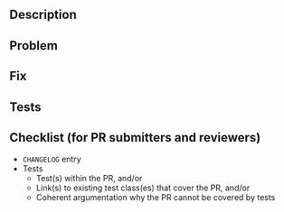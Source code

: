 ## Description
<!-- Describe the issue briefly -->

## Problem
<!-- Describe the problem briefly -->

## Fix
<!-- Describe how you fixed it -->

## Tests
<!-- Reference unit tests and/or player tests or explain why testing is not possible/applicable. See checklist below for details. -->

## Checklist (for PR submitters and reviewers)
- `CHANGELOG` entry
- Tests
  - Test(s) within the PR, and/or
  - Link(s) to existing test class(es) that cover the PR, and/or
  - Coherent argumentation why the PR cannot be covered by tests

<!-- For every PR that gets merged although it violates the checklist, the PR submitter and all reviewers buy a round of drinks for the whole player team! -->
